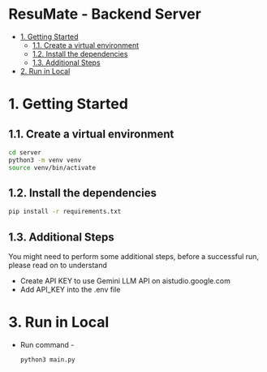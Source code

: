 # ResuMate - Backend Server

- [1. Getting Started](#1-getting-started)
  - [1.1. Create a virtual environment](#11-create-a-virtual-environment)
  - [1.2. Install the dependencies](#12-install-the-dependencies)
  - [1.3. Additional Steps](#13-additional-steps)
- [2. Run in Local](#3-run-in-local)

# 1. Getting Started

## 1.1. Create a virtual environment

```bash
cd server
python3 -m venv venv
source venv/bin/activate
```

## 1.2. Install the dependencies

```bash
pip install -r requirements.txt
```

## 1.3. Additional Steps

You might need to perform some additional steps, before a successful run, please read on to understand

- Create API KEY to use Gemini LLM API on aistudio.google.com
- Add API_KEY into the .env file

# 3. Run in Local

- Run command -
  ```bash
  python3 main.py
  ```
